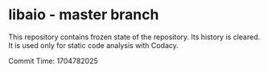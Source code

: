 # libaio - master branch

This repository contains frozen state of the repository.
Its history is cleared. It is used only for static code
analysis with Codacy.

Commit Time: 1704782025